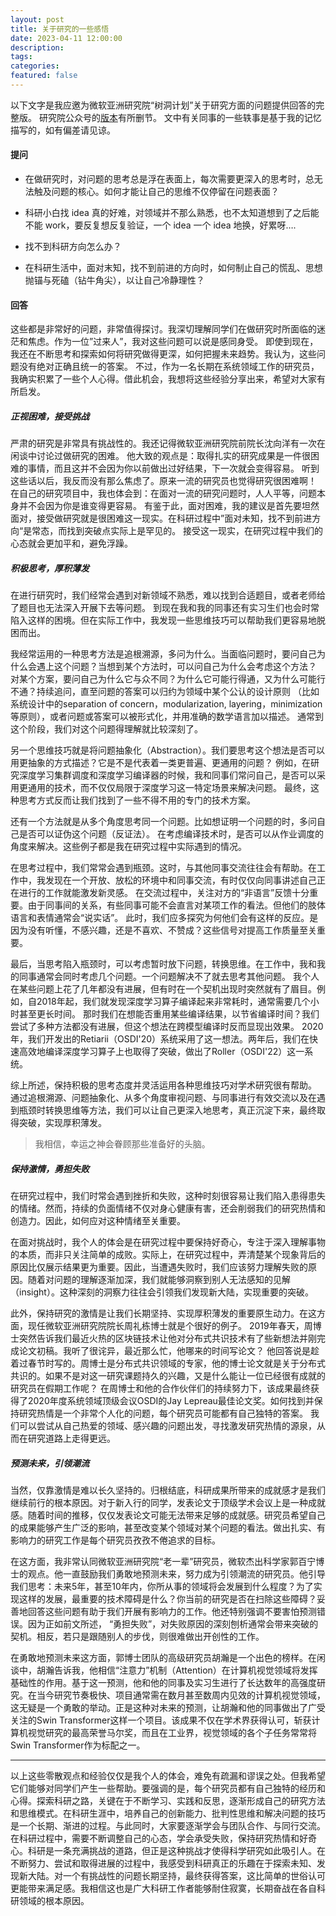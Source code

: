```yaml
---
layout: post
title: 关于研究的一些感悟
date: 2023-04-11 12:00:00
description: 
tags: 
categories: 
featured: false
---
```



以下文字是我应邀为微软亚洲研究院“树洞计划”关于研究方面的问题提供回答的完整版。
研究院公众号的[版本](https://www.microsoft.com/en-us/research/articles/ask-me-1/)有所删节。
文中有关同事的一些轶事是基于我的记忆描写的，如有偏差请见谅。

#### 提问

- 在做研究时，对问题的思考总是浮在表面上，每次需要更深入的思考时，总无法触及问题的核心。如何才能让自己的思维不仅停留在问题表面？

- 科研小白找 idea 真的好难，对领域并不那么熟悉，也不太知道想到了之后能不能 work，要反复想反复验证，一个 idea 一个 idea 地换，好累呀….

- 找不到科研方向怎么办？

- 在科研生活中，面对末知，找不到前进的方向时，如何制止自己的慌乱、思想抛锚与死磕（钻牛角尖），以让自己冷静理性？

#### 回答

这些都是非常好的问题，非常值得探讨。我深切理解同学们在做研究时所面临的迷茫和焦虑。作为一位”过来人”，我对这些问题可以说是感同身受。
即使到现在，我还在不断思考和探索如何将研究做得更深，如何把握未来趋势。我认为，这些问题没有绝对正确且统一的答案。
不过，作为一名长期在系统领域工作的研究员，我确实积累了一些个人心得。借此机会，我想将这些经验分享出来，希望对大家有所启发。
 
#####	正视困难，接受挑战

严肃的研究是非常具有挑战性的。我还记得微软亚洲研究院前院长沈向洋有一次在闲谈中讨论过做研究的困难。
他大致的观点是：取得扎实的研究成果是一件很困难的事情，而且这并不会因为你以前做出过好结果，下一次就会变得容易。
听到这些话以后，我反而没有那么焦虑了。原来一流的研究员也觉得研究很困难啊！
在自己的研究项目中，我也体会到：在面对一流的研究问题时，人人平等，问题本身并不会因为你是谁变得更容易。
有鉴于此，面对困难，我的建议是首先要坦然面对，接受做研究就是很困难这一现实。在科研过程中”面对未知，找不到前进方向“是常态，而找到突破点实际上是罕见的。
接受这一现实，在研究过程中我们的心态就会更加平和，避免浮躁。
 
#####	积极思考，厚积薄发

在进行研究时，我们经常会遇到对新领域不熟悉，难以找到合适题目，或者老师给了题目也无法深入开展下去等问题。
到现在我和我的同事还有实习生们也会时常陷入这样的困境。但在实际工作中，我发现一些思维技巧可以帮助我们更容易地脱困而出。

我经常运用的一种思考方法是追根溯源，多问为什么。当面临问题时，要问自己为什么会遇上这个问题？当想到某个方法时，可以问自己为什么会考虑这个方法？
对某个方案，要问自己为什么它与众不同？为什么它可能行得通，又为什么可能行不通？持续追问，直至问题的答案可以归约为领域中某个公认的设计原则
（比如系统设计中的separation of concern，modularization, layering，minimization等原则），或者问题或答案可以被形式化，并用准确的数学语言加以描述。
通常到这个阶段，我们对这个问题得理解就比较深刻了。

另一个思维技巧就是将问题抽象化（Abstraction）。我们要思考这个想法是否可以用更抽象的方式描述？它是不是代表着一类更普遍、更通用的问题？
例如，在研究深度学习集群调度和深度学习编译器的时候，我和同事们常问自己，是否可以采用更通用的技术，而不仅仅局限于深度学习这一特定场景来解决问题。
最终，这种思考方式反而让我们找到了一些不得不用的专门的技术方案。

还有一个方法就是从多个角度思考同一个问题。比如想证明一个问题的时，多问自己是否可以证伪这个问题（反证法）。
在考虑编译技术时，是否可以从作业调度的角度来解决。这些例子都是我在研究过程中实际遇到的情况。

在思考过程中，我们常常会遇到瓶颈。这时，与其他同事交流往往会有帮助。在工作中，我发现在一个开放、放松的环境中和同事交流，有时仅仅向同事讲述自己正在进行的工作就能激发新灵感。
在交流过程中，关注对方的“非语言”反馈十分重要。由于同事间的关系，有些同事可能不会直言对某项工作的看法。但他们的肢体语言和表情通常会“说实话”。
此时，我们应多探究为何他们会有这样的反应。是因为没有听懂，不感兴趣，还是不喜欢、不赞成？这些信号对提高工作质量至关重要。
   
最后，当思考陷入瓶颈时，可以考虑暂时放下问题，转换思维。在工作中，我和我的同事通常会同时考虑几个问题。一个问题解决不了就去思考其他问题。
我个人在某些问题上花了几年都没有进展，但有时在一个契机出现时突然就有了眉目。例如，自2018年起，我们就发现深度学习算子编译起来非常耗时，通常需要几个小时甚至更长时间。
那时我们在想能否重用某些编译结果，以节省编译时间？我们尝试了多种方法都没有进展，但这个想法在跨模型编译时反而显现出效果。
2020年，我们开发出的Retiarii（OSDI'20）系统采用了这一想法。两年后，我们在快速高效地编译深度学习算子上也取得了突破，做出了Roller（OSDI'22）这一系统。

综上所述，保持积极的思考态度并灵活运用各种思维技巧对学术研究很有帮助。
通过追根溯源、问题抽象化、从多个角度审视问题、与同事进行有效交流以及在遇到瓶颈时转换思维等方法，我们可以让自己更深入地思考，真正沉淀下来，最终取得突破，实现厚积薄发。

> 我相信，幸运之神会眷顾那些准备好的头脑。
 
#####	保持激情，勇担失败

在研究过程中，我们时常会遇到挫折和失败，这种时刻很容易让我们陷入患得患失的情绪。然而，持续的负面情绪不仅对身心健康有害，还会削弱我们的研究热情和创造力。因此，如何应对这种情绪至关重要。

在面对挑战时，我个人的体会是在研究过程中要保持好奇心，专注于深入理解事物的本质，而非只关注简单的成败。实际上，在研究过程中，弄清楚某个现象背后的原因比仅展示结果更为重要。因此，当遭遇失败时，我们应该努力理解失败的原因。随着对问题的理解逐渐加深，我们就能够洞察到别人无法感知的见解（insight）。这种深刻的洞察力往往会引领我们发现新大陆，实现重要的突破。

此外，保持研究的激情是让我们长期坚持、实现厚积薄发的重要原生动力。在这方面，现任微软亚洲研究院院长周礼栋博士就是个很好的例子。
2019年春天，周博士突然告诉我们最近火热的区块链技术让他对分布式共识技术有了些新想法并刚完成论文初稿。我听了很诧异，最近那么忙，他哪来的时间写论文？
他回答说是趁着过春节时写的。周博士是分布式共识领域的专家，他的博士论文就是关于分布式共识的。如果不是对这一研究课题持久的兴趣，又是什么能让一位已经很有成就的研究员在假期工作呢？
在周博士和他的合作伙伴们的持续努力下，该成果最终获得了2020年度系统领域顶级会议OSDI的Jay Lepreau最佳论文奖。如何找到并保持研究热情是一个非常个人化的问题，每个研究员可能都有自己独特的答案。
我们可以尝试从自己热爱的领域、感兴趣的问题出发，寻找激发研究热情的源泉，从而在研究道路上走得更远。

#####	预测未来，引领潮流

当然，仅靠激情是难以长久坚持的。归根结底，科研成果所带来的成就感才是我们继续前行的根本原因。对于新入行的同学，发表论文于顶级学术会议上是一种成就感。随着时间的推移，仅仅发表论文可能无法带来足够的成就感。研究员希望自己的成果能够产生广泛的影响，甚至改变某个领域对某个问题的看法。做出扎实、有影响力的研究工作是每个研究员孜孜不倦追求的目标。

在这方面，我非常认同微软亚洲研究院“老一辈”研究员，微软杰出科学家郭百宁博士的观点。他一直鼓励我们勇敢地预测未来，努力成为引领潮流的研究员。他引导我们思考：未来5年，甚至10年内，你所从事的领域将会发展到什么程度？为了实现这样的发展，最重要的技术障碍是什么？你当前的研究是否在扫除这些障碍？妥善地回答这些问题有助于我们开展有影响力的工作。他还特别强调不要害怕预测错误。因为正如前文所述， “勇担失败”，对失败原因的深刻刨析通常会带来突破的契机。相反，若只是跟随别人的步伐，则很难做出开创性的工作。

在勇敢地预测未来这方面，郭博士团队的高级研究员胡瀚是一个出色的榜样。在闲谈中，胡瀚告诉我，他相信“注意力”机制（Attention）在计算机视觉领域将发挥基础性的作用。基于这一预测，他和他的同事及实习生进行了长达数年的高强度研究。在当今研究节奏极快、项目通常需在数月甚至数周内见效的计算机视觉领域，这无疑是一个勇敢的举动。正是这种对未来的预测，让胡瀚和他的同事做出了广受关注的Swin Transformer这样一个项目。该成果不仅在学术界获得认可，斩获计算机视觉研究的最高荣誉马尔奖，而且在工业界，视觉领域的各个子任务常常将Swin Transformer作为标配之一。

<hr>

以上这些零散观点和经验仅仅是我个人的体会，难免有疏漏和谬误之处。但我希望它们能够对同学们产生一些帮助。要强调的是，每个研究员都有自己独特的经历和心得。探索科研之路，关键在于不断学习、实践和反思，逐渐形成自己的研究方法和思维模式。在科研生涯中，培养自己的创新能力、批判性思维和解决问题的技巧是一个长期、渐进的过程。与此同时，大家要逐渐学会与团队合作、与同行交流。在科研过程中，需要不断调整自己的心态，学会承受失败，保持研究热情和好奇心。科研是一条充满挑战的道路，但正是这种挑战才使得科学研究如此吸引人。在不断努力、尝试和取得进展的过程中，我感受到科研真正的乐趣在于探索未知、发现新大陆。对一个有挑战性的问题长期坚持，最终获得答案，这比简单的世俗认可更能带来满足感。我相信这也是广大科研工作者能够耐住寂寞，长期奋战在各自科研领域的根本原因。
